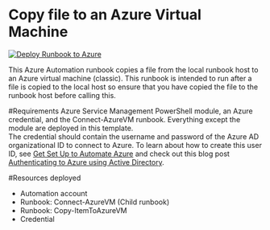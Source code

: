 # Copy file to an Azure Virtual Machine
[![Deploy Runbook to Azure](http://azuredeploy.net/deploybutton.png)](https://portal.azure.com/#create/Microsoft.Template/uri/https%3A%2F%2Fraw.githubusercontent.com%2Fazureautomation%2Fautomation-packs%2Fmaster%2F200-copy-file-to-azure-vm%2Fazuredeploy.json) 


This Azure Automation runbook copies a file from the local runbook host to an Azure virtual machine (classic). This runbook is intended to run after a file is copied to the local host so ensure that you have copied the file to the runbook host before calling this.

#Requirements
Azure Service Management PowerShell module, an Azure credential, and the Connect-AzureVM runbook. Everything except the module are deployed in this template.  
The credential should contain the username and password of the Azure AD organizational ID to connect to Azure.  To learn about how to create this user ID, see [Get Set Up to Automate Azure]("http://aka.ms/getsetuptoautomate") and check out this blog post [Authenticating to Azure using Active Directory]("http://azure.microsoft.com/blog/2014/08/27/azure-automation-authenticating-to-azure-using-azure-active-directory/").  


#Resources deployed

- Automation account
- Runbook: Connect-AzureVM (Child runbook)
- Runbook: Copy-ItemToAzureVM
- Credential 





